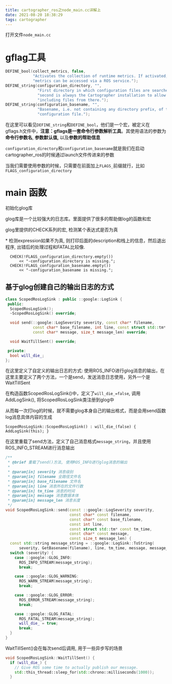 ```yaml
---
title: cartographer_ros之node_main.cc详解上
date: 2021-08-20 18:38:29
tags: cartographer
---
```




打开文件`node_main.cc`

# gflag工具 

```c
DEFINE_bool(collect_metrics, false,
            "Activates the collection of runtime metrics. If activated, the "
            "metrics can be accessed via a ROS service.");
DEFINE_string(configuration_directory, "",
              "First directory in which configuration files are searched, "
              "second is always the Cartographer installation to allow "
              "including files from there.");
DEFINE_string(configuration_basename, "",
              "Basename, i.e. not containing any directory prefix, of the "
              "configuration file.");
```

在这里可以看见`DEFINE_string`和`DEFINE_bool`，他们是一个宏，被定义在gflags.h文件中，**注意：gflags是一套命令行参数解析工具**。其使用语法的参数为**命令行参数名**, **参数默认值,** 以及**参数的帮助信息**

`configuration_directory`和`configuration_basename`就是我们在启动cartographer_ros的时候通过launch文件传进来的参数

当我们需要使用参数的时候，只需要在前面加上`FLAGS_`前缀就行，比如`FLAGS_configuration_directory`



# main 函数

初始化glog库

glog库是一个比较强大的日志库。里面提供了很多的帮助做log的函数和宏

glog里提供的CHECK系列的宏, 检测某个表达式是否为真

   \* 检测expression如果不为真, 则打印后面的description和栈上的信息，然后退出程序, 出错后的处理过程和FATAL比较像.

```
  CHECK(!FLAGS_configuration_directory.empty())
      << "-configuration_directory is missing.";
  CHECK(!FLAGS_configuration_basename.empty())
      << "-configuration_basename is missing.";
```

## 基于glog创建自己的输出日志的方式

```c++
class ScopedRosLogSink : public ::google::LogSink {
 public:
  ScopedRosLogSink();
  ~ScopedRosLogSink() override;

  void send(::google::LogSeverity severity, const char* filename,
            const char* base_filename, int line, const struct std::tm* tm_time,
            const char* message, size_t message_len) override;

  void WaitTillSent() override;

 private:
  bool will_die_;
};
```

在这里定义了自定义的输出日志的方式: 使用ROS_INFO进行glog消息的输出，在这里主要定义了两个方法，一个是send，发送消息日志使用，另外一个是WaitTillSent

在构造函数ScopedRosLogSink()中，定义了`will_die_=false`, 调用AddLogSink(), 将ScopedRosLogSink类注册到glog中

 从而每一次打log的时候，就不需要glog本身自己的输出格式，而是会用send函数log消息具体内容的生成

```
ScopedRosLogSink::ScopedRosLogSink() : will_die_(false) { AddLogSink(this); }
```

在这里重载了send方法，定义了自己消息格式`message_string`，并且使用ROS_INFO_STREAM进行消息输出

```c++
/**
 * @brief 重载了send()方法, 使用ROS_INFO进行glog消息的输出
 * 
 * @param[in] severity 消息级别
 * @param[in] filename 全路径文件名
 * @param[in] base_filename 文件名
 * @param[in] line 消息所在的文件行数
 * @param[in] tm_time 消息的时间
 * @param[in] message 消息数据本体
 * @param[in] message_len 消息长度
 */
void ScopedRosLogSink::send(const ::google::LogSeverity severity,
                            const char* const filename,
                            const char* const base_filename, 
                            const int line,
                            const struct std::tm* const tm_time,
                            const char* const message,
                            const size_t message_len) {
  const std::string message_string = ::google::LogSink::ToString(
      severity, GetBasename(filename), line, tm_time, message, message_len);
  switch (severity) {
    case ::google::GLOG_INFO:
      ROS_INFO_STREAM(message_string);
      break;

    case ::google::GLOG_WARNING:
      ROS_WARN_STREAM(message_string);
      break;

    case ::google::GLOG_ERROR:
      ROS_ERROR_STREAM(message_string);
      break;

    case ::google::GLOG_FATAL:
      ROS_FATAL_STREAM(message_string);
      will_die_ = true;
      break;
  }
}
```

WaitTillSent()会在每次send后调用, 用于一些异步写的场景

```c++
void ScopedRosLogSink::WaitTillSent() {
  if (will_die_) {
    // Give ROS some time to actually publish our message.
    std::this_thread::sleep_for(std::chrono::milliseconds(1000));
  }
```

